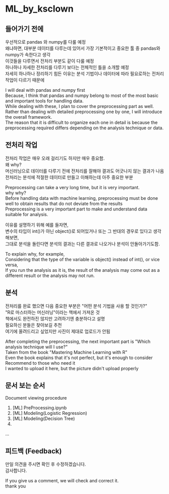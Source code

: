 # ML_by_ksclown

## 들어가기 전에
우선적으로 pandas 와 numpy를 다룰 예정 \
왜냐하면, 대부분 데이터를 다루는데 있어서 가장 기본적이고 중요한 툴 중 pandas와 numpy가 속한다고 생각 \
이것들을 다루면서 전처리 부분도 같이 다룰 예정\
하나하나 자세한 전처리를 다루기 보다는 전체적인 틀을 소개할 예정\
자세히 하나하나 정리하기 힘든 이유는 분석 기법이나 데이터에 따라 필요로하는 전처리 작업이 다르기 때문에

I will deal with pandas and numpy first \
Because, I think that pandas and numpy belong to most of the most basic and important tools for handling data. \
While dealing with these, I plan to cover the preprocessing part as well. \
Rather than dealing with detailed preprocessing one by one, I will introduce the overall framework. \
The reason that it is difficult to organize each one in detail is because the preprocessing required differs depending on the analysis technique or data.

## 전처리 작업
전처리 작업은 매우 오래 걸리기도 하지만 매우 중요함. \
왜 why? \
머신러닝으로 데이터를 다루기 전에 전처리를 잘해야 결과도 어긋나지 않는 결과가 나옴 \
전처리는 분석에 적절한 데이터로 만들고 이해하는데 아주 중요한 부분

Preprocessing can take a very long time, but it is very important. \
why why? \
Before handling data with machine learning, preprocessing must be done well to obtain results that do not deviate from the results \
Preprocessing is a very important part to make and understand data suitable for analysis.

이유를 설명하기 위해 예를 들자면, \
변수의 타입이 int()가 아닌 object()로 되어있거나 또는 그 반대의 경우로 있다고 생각해보면, \
그대로 분석을 돌린다면 분석의 결과는 다른 결과로 나오거나 분석이 안돌아가기도함. 

To explain why, for example, \
Considering that the type of the variable is object() instead of int(), or vice versa, \
If you run the analysis as it is, the result of the analysis may come out as a different result or the analysis may not run.

## 분석
전처리를 완료 했으면 다음 중요한 부분은 "어떤 분석 기법을 사용 할 것인가?" \
"R로 마스터하는 머신러닝"이라는 책에서 가져온 것 \
책에서도 완전하진 않지만 고려하기엔 충분하다고 설명 \
필요하신 분들은 찾아보길 추천\
여기에 올려드리고 싶었지만 사진이 제대로 업로드가 안됨

After completing the preprocessing, the next important part is "Which analysis technique will I use?" \
Taken from the book "Mastering Machine Learning with R"\
Even the book explains that it's not perfect, but it's enough to consider \
Recommend to those who need it \
I wanted to upload it here, but the picture didn't upload properly

## 문서 보는 순서
Document viewing procedure

1. [ML] PreProcessing.ipynb
2. [ML] Modeling(Logistic Regression)
3. [ML] Modeling(Decision Tree)
4. 
...

## 피드백 (Feedback)

만일 의견을 주시면 확인 후 수정하겠습니다.\
감사합니다.

If you give us a comment, we will check and correct it.\
thank you